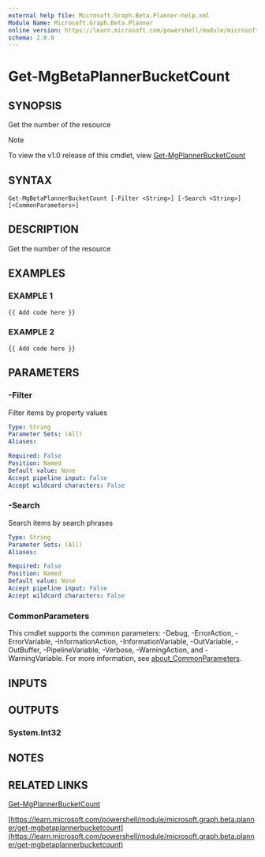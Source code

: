 ```yaml
---
external help file: Microsoft.Graph.Beta.Planner-help.xml
Module Name: Microsoft.Graph.Beta.Planner
online version: https://learn.microsoft.com/powershell/module/microsoft.graph.beta.planner/get-mgbetaplannerbucketcount
schema: 2.0.0
---
```


# Get-MgBetaPlannerBucketCount

## SYNOPSIS
Get the number of the resource

> [!NOTE]
> To view the v1.0 release of this cmdlet, view [Get-MgPlannerBucketCount](/powershell/module/Microsoft.Graph.Planner/Get-MgPlannerBucketCount?view=graph-powershell-1.0)

## SYNTAX

```
Get-MgBetaPlannerBucketCount [-Filter <String>] [-Search <String>] [<CommonParameters>]
```

## DESCRIPTION
Get the number of the resource

## EXAMPLES

### EXAMPLE 1
```
{{ Add code here }}
```

### EXAMPLE 2
```
{{ Add code here }}
```

## PARAMETERS

### -Filter
Filter items by property values

```yaml
Type: String
Parameter Sets: (All)
Aliases:

Required: False
Position: Named
Default value: None
Accept pipeline input: False
Accept wildcard characters: False
```

### -Search
Search items by search phrases

```yaml
Type: String
Parameter Sets: (All)
Aliases:

Required: False
Position: Named
Default value: None
Accept pipeline input: False
Accept wildcard characters: False
```

### CommonParameters
This cmdlet supports the common parameters: -Debug, -ErrorAction, -ErrorVariable, -InformationAction, -InformationVariable, -OutVariable, -OutBuffer, -PipelineVariable, -Verbose, -WarningAction, and -WarningVariable. For more information, see [about_CommonParameters](http://go.microsoft.com/fwlink/?LinkID=113216).

## INPUTS

## OUTPUTS

### System.Int32
## NOTES

## RELATED LINKS
[Get-MgPlannerBucketCount](/powershell/module/Microsoft.Graph.Planner/Get-MgPlannerBucketCount?view=graph-powershell-1.0)

[https://learn.microsoft.com/powershell/module/microsoft.graph.beta.planner/get-mgbetaplannerbucketcount](https://learn.microsoft.com/powershell/module/microsoft.graph.beta.planner/get-mgbetaplannerbucketcount)

